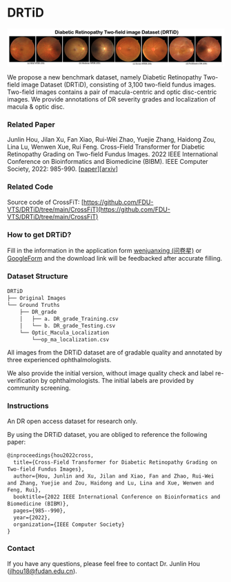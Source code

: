 # DRTiD

![](https://github.com/FDU-VTS/DRTiD/blob/main/src/intro2.png)

We propose a new benchmark dataset, namely Diabetic Retinopathy Two-field image Dataset (DRTiD), consisting of 3,100 two-field fundus images. Two-field images contains a pair of macula-centric and optic disc-centric images. We provide annotations of DR severity grades and localization of macula & optic disc.


### Related Paper
Junlin Hou, Jilan Xu, Fan Xiao, Rui-Wei Zhao, Yuejie Zhang, Haidong Zou, Lina Lu, Wenwen Xue, Rui Feng. Cross-Field Transformer for Diabetic Retinopathy Grading on Two-field Fundus Images. 2022 IEEE International Conference on Bioinformatics and Biomedicine (BIBM). IEEE Computer Society, 2022: 985-990. [[paper](https://ieeexplore.ieee.org/abstract/document/9995459)][[arxiv](https://arxiv.org/abs/2211.14552)]

### Related Code
Source code of CrossFiT: [https://github.com/FDU-VTS/DRTiD/tree/main/CrossFiT](https://github.com/FDU-VTS/DRTiD/tree/main/CrossFiT)

### How to get DRTiD?

Fill in the information in the application form [wenjuanxing (问卷星)](https://www.wjx.cn/vm/ex4eUEY.aspx#) or [GoogleForm](https://docs.google.com/forms/d/e/1FAIpQLSfEYIwk5G1Y6sAcDEjkt7qmv5FWcdG9Jn_P-gSnZ77MWvRM3A/viewform?usp=sf_link) and the download link will be feedbacked after accurate filling.

<!--
### Download Dataset

Please download the DRTiD dataset from [Google](https://drive.google.com/file/d/1p9GBaXcq65rBNkY9Mou8zbzF0RIsLo-6/view?usp=share_link) or [Baidu](https://pan.baidu.com/s/12b11WYXMOKMl1POZUImoTg?pwd=4a54).

### Get password

To get the password, an application email must be sent to jlhou18@fudan.edu.cn (Junlin Hou) with a specified form like below.

**Title of Email**:

DRTiD: your_organization: your_name


The string of 'DRTiD' can not be empty. It is the fixed form and a special sign we use to identifying your downloading intention from other disturbers like spams. The contents appending to DRTiD can help us identifying you more easily.


**Body of Email**:


1. Organization Detail: Your Organization Details

2. Main Works: Your Main Works


1. Usages: Your Usages About This Data Set

2. **Attachment: Please Download ([GoogleDrive](https://drive.google.com/file/d/1X1o-uAwTwHajtwTfBK1X-Y97amvOgrQP/view?usp=sharing) or [Baidu](https://pan.baidu.com/s/1zYrwkkmKKuhUwbEFs-lZJw?pwd=84ns)), Read, Sign an EULA (please add a handwritten or electronic signature), and Attach it To Your Email.**
-->


### Dataset Structure

```
DRTiD
├── Original Images
└── Ground Truths
    ├── DR_grade
    │   ├── a. DR_grade_Training.csv
    │   └── b. DR_grade_Testing.csv
    └── Optic_Macula_Localization
        └──op_ma_localization.csv

```

All images from the DRTiD dataset are of gradable quality and annotated by three experienced ophthalmologists.

We also provide the initial version, without image quality check and label re-verification by ophthalmologists. The initial labels are provided by community screening.


### Instructions

An DR open access dataset for research only.

By using the DRTiD dataset, you are obliged to reference the following paper:
```
@inproceedings{hou2022cross,
  title={Cross-Field Transformer for Diabetic Retinopathy Grading on Two-field Fundus Images},
  author={Hou, Junlin and Xu, Jilan and Xiao, Fan and Zhao, Rui-Wei and Zhang, Yuejie and Zou, Haidong and Lu, Lina and Xue, Wenwen and Feng, Rui},
  booktitle={2022 IEEE International Conference on Bioinformatics and Biomedicine (BIBM)},
  pages={985--990},
  year={2022},
  organization={IEEE Computer Society}
}
```

### Contact

If you have any questions, please feel free to contact Dr. Junlin Hou (jlhou18@fudan.edu.cn).
